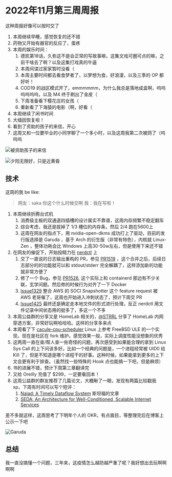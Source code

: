# 2022年11月第三周周报

这种周报好像可以按时交了

1. 本周继续早睡，感觉恢复的还不错
2. 药物又开始有器官的反应了，蛋疼
3. 本周的娱乐时间：
    1. 德凯第18话，久弥这不是会正常的写故事嘛，这集文戏可圈可点的嘛，之前干啥去了啊？以及这集打戏真的牛逼
    2. 本周间谍过家家暂时没看（
    3. 本周主要时间都去看食梦者了，以梦想为食，好浪漫，以及三季的 OP 都好听！
    4. COD19 的战区模式开了，emmmmmm，为什么我总是落地成盒啊，呜呜呜呜呜呜，以及 M4 终于刷出了金皮（
    5. 下周准备看下樱花庄的女孩（
    6. 重新看了下海猿的电影（啊，好看（
4. 本周继续了闲书时间
5. 大缅因恢复啦！
6. 看到了资助的孩子的来信，开心
7. 这周又和一位要毕业的小同学聊了一个多小时，以及这周我第二次被鸽了（呜呜呜

![被资助孩子的来信](https://user-images.githubusercontent.com/7054676/202911137-52b73bc7-230f-4b51-a8bc-d7ab7d4cc275.jpg)

![夕阳无限好，只是近黄昏](https://user-images.githubusercontent.com/7054676/202911154-44abaff7-2a9d-415b-84e5-b3ddbf23767c.jpg)

## 技术

这周的我 be like:

> 网友：saka 你这个什么时候交啊
> 我：我在写啦！

1. 本周继续折腾台式机
    1. 消费级主板的双通道四插槽的设计属实不靠谱，这周内存频繁不稳定翻车
    2. 综合考虑，我还是拔掉了 1/3 槽位的内存条，然后 2/4 跑在5600上
    3. 这周在网友的指点下，用 nvidia-open-dkms 成功打上了驱动，目前的发行版选择是 Garuda ，基于 Arch 的衍生版（非常有特色），内核就 Linux-Zen ，整体功耗会比 Windows 上高30-50w左右，但是使用下来还不错
2. 在网友的催促下，开始投精力在 [nerdctl](https://github.com/containerd/nerdctl) 上
    1. 交了一直说的日志输出重构的 PR，参见 [PR1519](https://github.com/containerd/nerdctl/pull/1519) ，这个合并之后，后续日志部分的的功能就可以和 stdout/stderr 完全解耦了，这样添加新的功能就非常方便了
    2. 修了一个 Bug，参见 [PR1526](https://github.com/containerd/nerdctl/pull/1526), 这个实际上和 containerd 那边有不少关联，玄学问题。然后修的时候行为对齐了一下 Docker
    3. [Issue1329](https://github.com/containerd/nerdctl/issues/1329) 整合 AWS 的 SOCI Snapshotter 这个 feature request 被 AWS 老哥催了，这周也开始进入冲刺状态了，预计下周交 PR
    4. [Issue1425](https://github.com/containerd/nerdctl/issues/1425) 最终还是确定走本地文件的形式进行处理，反正 nerdctl 用文件记录中间状态用的挺多了，多这一个不多
3. 本周公益群的分享又是 HomeLab 相关的，[@STRRL](https://twitter.com/strrlthedev) 分享了 HomeLab 内网穿透方案，非常好玩啊哈哈哈。这样的分享多来点
4. 本周看了下 [cacule-cpu-scheduler](https://github.com/CachyOS/cacule-cpu-scheduler) Linux 上参考 FreeBSD ULE 的一个实现，现在是社区在 fork 维护。感觉效果一般，实际上调度性能没想象的优秀
5. 这两周一直在查/帮人查一些奇怪的问题，再次感受到如果能合理的拿到 Linux Sys Call 的上下问该多好。比如一个经典的问题是，一个进程经常被 UID0 给 Kill 了，但是不知道是哪个进程干的好事。这种时候，如果能拿到更多的上下文会更有利于排查。（虽然找一些特殊的 Hook 点也能搞一下吧，但是麻烦）
6. 书的进展不错，预计下周第三章翻译完
7. 又给 Oreilly 充值了 $299，一定要看回本！
8. 这周公益群的群友推荐了几篇论文，大概瞅了一眼，发现有两篇比较戳我 xp，下周有时间可以写个短评：
    1. [Naiad: A Timely Dataflow System](https://cs.stanford.edu/~matei/courses/2015/6.S897/readings/naiad.pdf) 斯坦福的文章
    2. [SEDA: An Architecture for Well-Conditioned, Scalable Internet Services](http://www.sosp.org/2001/papers/welsh.pdf)

差不多就这样，这周思考了下明年个人的 OKR，有点眉目，等整理完后在博客上公示一下吧

![Garuda](https://user-images.githubusercontent.com/7054676/202911095-f0f49eea-cc00-45b7-b27b-469ef20404e9.png)

## 总结

我一直没搞懂一个问题，三年来，这疫情怎么越防越严重了呢？我好想出去玩啊啊啊啊

